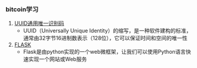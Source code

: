 ### bitcoin学习
1. [UUID通用唯一识别码](https://www.cnblogs.com/rrh4869/p/11192309.html)
    * UUID（Universally Unique Identity）的缩写，是一种软件建构的标准，通常由32字节16进制数表示（128位），它可以保证时间和空间的唯一性
2. [FLASK](https://www.jianshu.com/p/6452596c4edb)
    * Flask是由python实现的一个web微框架，让我们可以使用Python语言快速实现一个网站或Web服务